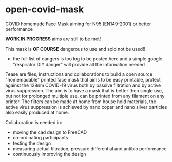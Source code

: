 # open-covid-mask
COVID homemade Face Mask aiming for N95 (EN149-2001) or better performance

**WORK IN PROGRESS** aims are still to be met!

This mask is **OF COURSE** dangerous to use and sold not be used!!
* the full list of dangers is too log to be posted here and a simple google "respirator DIY danger" will provide all the information         needed

Tease are files, instructions and collaborations to build a open source "homemadable" printed face mask that aims to be easy printable,
protect against the 128nm COVID-19 virus both by passive filtration and by active virus suppression.
The aim is to have a mask that is better then single use, but not for prolonged multiple use,
can be printed from any filament on any printer. The filters can be made at home from house hold materials, the active virus suppression is achieved by nano coper and nano silver particles also easily produced at home.

Collaboration is needed in:
* moving the cad design to FreeCAD
* co-ordinating participants
* testing the design
* measuring actual filtration, pressure differential and antibio performance
* continuously improving the design
